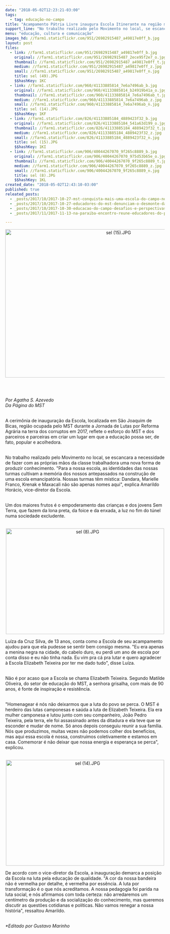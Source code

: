 ```yaml
---
date: "2018-05-02T12:23:21-03:00"
tags:
  - tag: educação-no-campo
title: "Acampamento Pátria Livre inaugura Escola Itinerante na região metropolitana de Belo Horizonte\n"
support_line: "No trabalho realizado pelo Movimento no local, se escancara a necessidade de fazer com as próprias mãos da classe trabalhadora uma nova forma de produzir conhecimento."
menu: "educação, cultura e comunicação"
images_hd: //farm1.staticflickr.com/951/26982915487_a49817e0ff_b.jpg
layout: post
files:
  - link: //farm1.staticflickr.com/951/26982915487_a49817e0ff_b.jpg
    original: //farm1.staticflickr.com/951/26982915487_2ece95f2e7_o.jpg
    thumbnail: //farm1.staticflickr.com/951/26982915487_a49817e0ff_t.jpg
    medium: //farm1.staticflickr.com/951/26982915487_a49817e0ff_z.jpg
    small: //farm1.staticflickr.com/951/26982915487_a49817e0ff_n.jpg
    title: sel (49).JPG
    $$hashKey: 1KC
  - link: //farm1.staticflickr.com/960/41133885814_7e6a7496ab_b.jpg
    original: //farm1.staticflickr.com/960/41133885814_b24919b41a_o.jpg
    thumbnail: //farm1.staticflickr.com/960/41133885814_7e6a7496ab_t.jpg
    medium: //farm1.staticflickr.com/960/41133885814_7e6a7496ab_z.jpg
    small: //farm1.staticflickr.com/960/41133885814_7e6a7496ab_n.jpg
    title: sel (14).JPG
    $$hashKey: 1KF
  - link: //farm1.staticflickr.com/826/41133885184_4889423f32_b.jpg
    original: //farm1.staticflickr.com/826/41133885184_541a63d199_o.jpg
    thumbnail: //farm1.staticflickr.com/826/41133885184_4889423f32_t.jpg
    medium: //farm1.staticflickr.com/826/41133885184_4889423f32_z.jpg
    small: //farm1.staticflickr.com/826/41133885184_4889423f32_n.jpg
    title: sel (15).JPG
    $$hashKey: 1KI
  - link: //farm1.staticflickr.com/906/40044267070_9f265c8889_b.jpg
    original: //farm1.staticflickr.com/906/40044267070_975d53b65e_o.jpg
    thumbnail: //farm1.staticflickr.com/906/40044267070_9f265c8889_t.jpg
    medium: //farm1.staticflickr.com/906/40044267070_9f265c8889_z.jpg
    small: //farm1.staticflickr.com/906/40044267070_9f265c8889_n.jpg
    title: sel (8).JPG
    $$hashKey: 1KL
created_date: "2018-05-02T12:43:10-03:00"
published: true
releated_posts:
  - _posts/2017/10/2017-10-27-mst-conquista-mais-uma-escola-do-campo-no-ceara.md
  - _posts/2017/10/2017-10-27-educadores-do-mst-denunciam-o-desmonte-da-educacao-do-campo.md
  - _posts/2017/10/2017-10-30-educacao-do-campo-desafios-e-perspectivas.md
  - _posts/2017/11/2017-11-13-na-paraiba-encontro-reune-educadores-do-programa-brasil-alfabetizado.md

---
```

<p style="text-align:center"><img alt="sel (15).JPG" height="467" src="//farm1.staticflickr.com/826/41133885184_4889423f32_b.jpg" width="700" /></p>

<p><br />
&nbsp;</p>

<p><em>Por Agatha S. Azevedo<br />
Da P&aacute;gina do MST</em><br />
&nbsp;</p>

<p>A cerim&ocirc;nia de inaugura&ccedil;&atilde;o da Escola, localizada em S&atilde;o Joaquim de Bicas, regi&atilde;o ocupada pelo MST durante a Jornada de Lutas por Reforma Agr&aacute;ria na terra dos corruptos em 2017, reflete o esfor&ccedil;o do MST e dos parceiros e parceiras em criar um lugar em que a educa&ccedil;&atilde;o possa ser, de fato, popular e acolhedora.&nbsp;<br />
&nbsp;</p>

<p>No trabalho realizado pelo Movimento no local, se escancara a necessidade de fazer com as pr&oacute;prias m&atilde;os da classe trabalhadora uma nova forma de produzir conhecimento. &quot;Para a nossa escola, as identidades das nossas turmas cultivam a mem&oacute;ria dos nossos antepassados na constru&ccedil;&atilde;o de uma escola emancipat&oacute;ria. Nossas turmas t&ecirc;m m&iacute;stica: Dandara, Marielle Franco, Krenak e Maxacali n&atilde;o s&atilde;o apenas nomes aqui&quot;, explica Amarildo Hor&aacute;cio, vice-diretor da Escola.&nbsp;<br />
&nbsp;</p>

<p>Um dos maiores frutos &eacute; o empoderamento das crian&ccedil;as e dos jovens Sem Terra, que fazem da lona preta, da foice e da enxada, a luz no fim do t&uacute;nel numa sociedade excludente.&nbsp;<br />
&nbsp;</p>

<p style="text-align:center"><img alt="sel (8).JPG" height="333" src="//farm1.staticflickr.com/906/40044267070_9f265c8889_b.jpg" width="500" /></p>

<p>Lu&iacute;za da Cruz Silva, de 13 anos, conta como a Escola de seu acampamento ajudou para que ela pudesse se sentir bem consigo mesma. &quot;Eu era apenas a menina negra na cidade, do cabelo duro, eu perdi um ano de escola por conta disso e eu n&atilde;o tinha nada. Eu vim pra c&aacute; pra lutar e quero agradecer &agrave; Escola Elizabeth&nbsp;Teixeira por ter me dado tudo&quot;, disse Lu&iacute;za.<br />
&nbsp;</p>

<p>N&atilde;o &eacute; por acaso que a Escola se chama Elizabeth&nbsp;Teixeira. Segundo Matilde Oliveira, do setor de educa&ccedil;&atilde;o do MST, a senhora grisalha, com mais de 90 anos, &eacute; fonte de inspira&ccedil;&atilde;o e resist&ecirc;ncia.&nbsp;<br />
&nbsp;</p>

<p>&quot;Homenagear &eacute; n&oacute;s n&atilde;o deixarmos que a luta do povo se perca. O MST &eacute; herdeiro das lutas camponesas e sa&uacute;da a luta de Elizabeth&nbsp;Teixeira. Ela era mulher camponesa e lutou junto com seu companheiro, Jo&atilde;o Pedro Teixeira, pela terra, ele foi assassinado antes da ditadura e ela teve que se esconder e mudar de nome. S&oacute; anos depois conseguiu reunir a sua fam&iacute;lia. N&oacute;s que produzimos, muitas vezes n&atilde;o podemos colher dos benef&iacute;cios, mas aqui essa escola &eacute; nossa, constru&iacute;mos coletivamente e estamos em casa. Comemorar &eacute; n&atilde;o deixar que nossa energia e esperan&ccedil;a se perca&quot;, explicou.&nbsp;<br />
&nbsp;</p>

<p style="text-align:center"><img alt="sel (14).JPG" height="333" src="//farm1.staticflickr.com/960/41133885814_7e6a7496ab_b.jpg" width="500" /></p>

<p>De acordo com o vice-diretor da Escola, a inaugura&ccedil;&atilde;o demarca a posi&ccedil;&atilde;o da Escola na luta pela educa&ccedil;&atilde;o de qualidade. &quot;A cor da nossa bandeira n&atilde;o &eacute; vermelha por detalhe, &eacute; vermelha por ess&ecirc;ncia. A luta por transforma&ccedil;&atilde;o &eacute; o que n&oacute;s acreditamos. A nossa pedagogia foi parida na luta social, e n&oacute;s afirmamos com toda certeza: n&atilde;o arredaremos um cent&iacute;metro da produ&ccedil;&atilde;o e da socializa&ccedil;&atilde;o do conhecimento, mas queremos discutir as quest&otilde;es cotidianas e pol&iacute;ticas. N&atilde;o vamos renegar a nossa hist&oacute;ria&quot;, ressaltou Amarildo.<br />
&nbsp;</p>

<p><em>*Editado por Gustavo Marinho</em></p>
